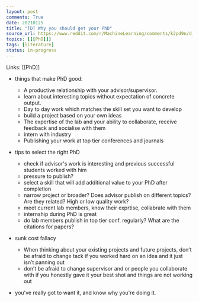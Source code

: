 ```yaml
---
layout: post
comments: True
date: 20210125
title: "[D] Why you should get your PhD"
source_url: https://www.reddit.com/r/MachineLearning/comments/k2pd9n/d_why_you_should_get_your_phd/
topics: [[[PhD]]]
tags: [literature]
status: in-progress
---
```


Links: [[PhD]]

-   things that make PhD good:
    -   A productive relationship with your advisor/supervisor.
    -   learn about interesting topics without expectation of concrete output.
    -   Day to day work which matches the skill set you want to develop
    -   build a project based on your own ideas
    -   The expertise of the lab and your ability to collaborate, receive feedback and socialise with them
    -   intern with industry
    -   Publishing your work at top tier conferences and journals
-   tips to select the right PhD
    -   check if advisor's work is interesting and previous successful students worked with him
    -   pressure to publish?
    -   select a skill that will add additional value to your PhD after completion
    -   narrow project or broader? Does advisor publish on different topics? Are they related? High or low quality work?
    -   meet current lab members, know their exprtise, collabrate with them
    -   internship during PhD is great
    -   do lab members publish in top tier conf. regularly? What are the citations for papers?
-   sunk cost fallacy

    -   When thinking about your existing projects and future projects, don’t be afraid to change tack if you worked hard on an idea and it just isn’t panning out
    -   don’t be afraid to change supervisor and or people you collaborate with if you honestly gave it your best shot and things are not working out

-   you've really got to want it, and know why you're doing it.

